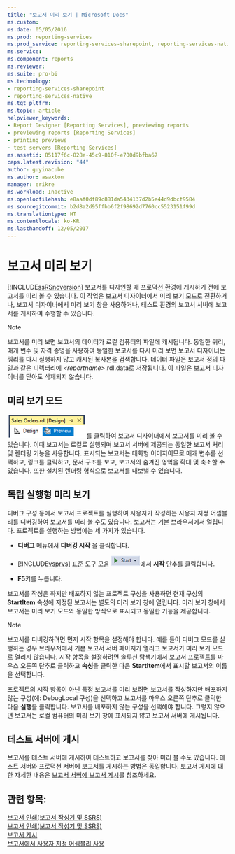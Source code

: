 ```yaml
---
title: "보고서 미리 보기 | Microsoft Docs"
ms.custom: 
ms.date: 05/05/2016
ms.prod: reporting-services
ms.prod_service: reporting-services-sharepoint, reporting-services-native
ms.service: 
ms.component: reports
ms.reviewer: 
ms.suite: pro-bi
ms.technology:
- reporting-services-sharepoint
- reporting-services-native
ms.tgt_pltfrm: 
ms.topic: article
helpviewer_keywords:
- Report Designer [Reporting Services], previewing reports
- previewing reports [Reporting Services]
- printing previews
- test servers [Reporting Services]
ms.assetid: 85117f6c-828e-45c9-810f-e700d9bfba67
caps.latest.revision: "44"
author: guyinacube
ms.author: asaxton
manager: erikre
ms.workload: Inactive
ms.openlocfilehash: e8aaf0df89c881da5434137d2b5e44d9dbcf9584
ms.sourcegitcommit: b2d8a2d95ffbb6f2f98692d7760cc5523151f99d
ms.translationtype: HT
ms.contentlocale: ko-KR
ms.lasthandoff: 12/05/2017
---
```

# <a name="previewing-reports"></a>보고서 미리 보기
  [!INCLUDE[ssRSnoversion](../../includes/ssrsnoversion-md.md)] 보고서를 디자인할 때 프로덕션 환경에 게시하기 전에 보고서를 미리 볼 수 있습니다. 이 작업은 보고서 디자이너에서 미리 보기 모드로 전환하거나, 보고서 디자이너에서 미리 보기 창을 사용하거나, 테스트 환경의 보고서 서버에 보고서를 게시하여 수행할 수 있습니다.  
  
> [!NOTE]  
>  보고서를 미리 보면 보고서의 데이터가 로컬 컴퓨터의 파일에 캐시됩니다. 동일한 쿼리, 매개 변수 및 자격 증명을 사용하여 동일한 보고서를 다시 미리 보면 보고서 디자이너는 쿼리를 다시 실행하지 않고 캐시된 복사본을 검색합니다. 데이터 파일은 보고서 정의 파일과 같은 디렉터리에 *\<reportname>*.rdl.data로 저장됩니다. 이 파일은 보고서 디자이너를 닫아도 삭제되지 않습니다.  
  
## <a name="preview-mode"></a>미리 보기 모드  
 ![ssrs_ssdt_preview](../../reporting-services/media/ssrs-ssdt-preview.png "ssrs_ssdt_preview")를 클릭하여 보고서 디자이너에서 보고서를 미리 볼 수 있습니다. 이때 보고서는 로컬로 실행되며 보고서 서버에 제공되는 동일한 보고서 처리 및 렌더링 기능을 사용합니다. 표시되는 보고서는 대화형 이미지이므로 매개 변수를 선택하고, 링크를 클릭하고, 문서 구조를 보고, 보고서의 숨겨진 영역을 확대 및 축소할 수 있습니다. 또한 설치된 렌더링 형식으로 보고서를 내보낼 수 있습니다.  
  
## <a name="standalone-preview"></a>독립 실행형 미리 보기  
 디버그 구성 등에서 보고서 프로젝트를 실행하여 사용자가 작성하는 사용자 지정 어셈블리를 디버깅하여 보고서를 미리 볼 수도 있습니다. 보고서는 기본 브라우저에서 열립니다. 프로젝트를 실행하는 방법에는 세 가지가 있습니다.  
  
-   **디버그** 메뉴에서 **디버깅 시작** 을 클릭합니다.  
  
-   [!INCLUDE[vsprvs](../../includes/vsprvs-md.md)] 표준 도구 모음 ![ssrs_ssdt_startdebug](../../reporting-services/reports/media/ssrs-ssdt-startdebug.png "ssrs_ssdt_startdebug")에서 **시작** 단추를 클릭합니다.  
  
-   **F5**키를 누릅니다.  
  
 보고서를 작성은 하지만 배포하지 않는 프로젝트 구성을 사용하면 현재 구성의 **StartItem** 속성에 지정된 보고서는 별도의 미리 보기 창에 열립니다. 미리 보기 창에서 보고서는 미리 보기 모드와 동일한 방식으로 표시되고 동일한 기능을 제공합니다.  
  
> [!NOTE]  
>  보고서를 디버깅하려면 먼저 시작 항목을 설정해야 합니다. 예를 들어 디버그 모드를 실행하는 경우 브라우저에서 기본 보고서 서버 페이지가 열리고 보고서가 미리 보기 모드로 열리지 않습니다. 시작 항목을 설정하려면 솔루션 탐색기에서 보고서 프로젝트를 마우스 오른쪽 단추로 클릭하고 **속성**을 클릭한 다음 **StartItem**에서 표시할 보고서의 이름을 선택합니다.  
  
 프로젝트의 시작 항목이 아닌 특정 보고서를 미리 보려면 보고서를 작성하지만 배포하지 않는 구성(예: DebugLocal 구성)을 선택하고 보고서를 마우스 오른쪽 단추로 클릭한 다음 **실행**을 클릭합니다. 보고서를 배포하지 않는 구성을 선택해야 합니다. 그렇지 않으면 보고서는 로컬 컴퓨터의 미리 보기 창에 표시되지 않고 보고서 서버에 게시됩니다.  
  
## <a name="publishing-to-a-test-server"></a>테스트 서버에 게시  
 보고서를 테스트 서버에 게시하여 테스트하고 보고서를 찾아 미리 볼 수도 있습니다. 테스트 서버와 프로덕션 서버에 보고서를 게시하는 방법은 동일합니다. 보고서 게시에 대한 자세한 내용은 [보고서 서버에 보고서 게시](../../reporting-services/reports/publishing-reports-to-a-report-server.md)를 참조하세요.  
  
## <a name="see-also"></a>관련 항목:  
 [보고서 인쇄&#40;보고서 작성기 및 SSRS&#41;](../../reporting-services/report-builder/print-reports-report-builder-and-ssrs.md)   
 [보고서 인쇄&#40;보고서 작성기 및 SSRS&#41;](../../reporting-services/report-builder/print-a-report-report-builder-and-ssrs.md)   
 [보고서 게시](http://msdn.microsoft.com/library/ef5a514e-e818-4041-a8b0-15835f9a046b)   
 [보고서에서 사용자 지정 어셈블리 사용](../../reporting-services/custom-assemblies/using-custom-assemblies-with-reports.md)  
  
  
